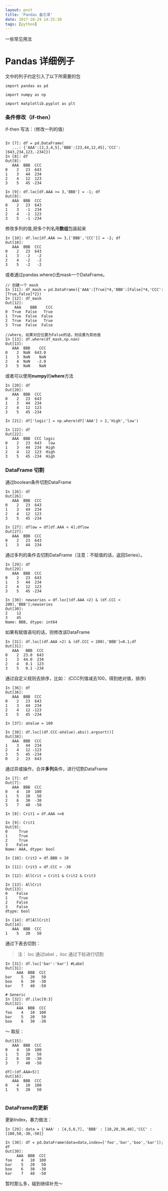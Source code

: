 ```yaml
---
layout: post
title: 'Pandas 备忘录'
date: 2017-10-24 14:25:30
tags: [python]
---
```

一些常见用法


<!-- more -->


# Pandas 详细例子

文中的列子约定引入了以下所需要的包

```
import pandas as pd

import numpy as np

import matplotlib.pyplot as plt
```

### 条件修改（if-then）

if-then 写法：（修改一列的值）

```

In [7]: df = pd.DataFrame(
   ...: {'AAA':[2,3,4,5],'BBB':[23,44,12,45],'CCC':[643,234,123,-234]})
In [8]: df
Out[8]: 
   AAA  BBB  CCC
0    2   23  643
1    3   44  234
2    4   12  123
3    5   45 -234

In [9]: df.loc[df.AAA >= 3,'BBB'] = -1; df
Out[9]: 
   AAA  BBB  CCC
0    2   23  643
1    3   -1  234
2    4   -1  123
3    5   -1 -234
```

修改多列的值,把多个列名用**数组**包装起来

```
In [10]: df.loc[df.AAA >= 3,['BBB','CCC']] = -2; df
Out[10]: 
   AAA  BBB  CCC
0    2   23  643
1    3   -2   -2
2    4   -2   -2
3    5   -2   -2
```

或者通过pandas.where()去mask一个DataFrame。

```
// 创建一个 mask
In [11]: df_mask = pd.DataFrame({'AAA':[True]*4,'BBB':[False]*4,'CCC':[True,False]*2})
In [12]: df_mask
Out[12]: 
    AAA    BBB    CCC
0  True  False   True
1  True  False  False
2  True  False   True
3  True  False  False

//where, 如果对应位置为False的话，则设置为其他值
In [13]: df.where(df_mask,np.nan)
Out[13]: 
   AAA  BBB    CCC
0    2  NaN  643.0
1    3  NaN    NaN
2    4  NaN   -2.0
3    5  NaN    NaN

```
或者可以使用**numpy**的**where**方法

```
In [20]: df
Out[20]: 
   AAA  BBB  CCC
0    2   23  643
1    3   44  234
2    4   12  123
3    5   45 -234

In [21]: df['logic'] = np.where(df['AAA'] > 2,'High','low')

In [22]: df
Out[22]: 
   AAA  BBB  CCC logic
0    2   23  643   low
1    3   44  234  High
2    4   12  123  High
3    5   45 -234  High
```

### DataFrame 切割

通过boolean条件切割DataFrame

```
In [26]: df
Out[26]: 
   AAA  BBB  CCC
0    2   23  643
1    3   44  234
2    4   12  123
3    5   45 -234

In [27]: dflow = df[df.AAA < 4];dflow
Out[27]: 
   AAA  BBB  CCC
0    2   23  643
1    3   44  234
```

通过多列的条件去切割DataFrame（注意：不赋值的话，返回Series）。

```
In [29]: df
Out[29]: 
   AAA  BBB  CCC
0    2   23  643
1    3   44  234
2    4   12  123
3    5   45 -234

In [30]: newseries = df.loc[(df.AAA >2) & (df.CCC < 200),'BBB'];newseries
Out[30]: 
2    12
3    45
Name: BBB, dtype: int64
```

如果有赋值语句的话，则修改该DataFrame

```
In [31]: df.loc[(df.AAA >2) & (df.CCC < 200),'BBB']=0.1;df
Out[31]: 
   AAA   BBB  CCC
0    2  23.0  643
1    3  44.0  234
2    4   0.1  123
3    5   0.1 -234
```

通过自定义规则去排序，比如：
(CCC列值减去100，得到绝对值，排序)

```
In [36]: df
Out[36]: 
   AAA  BBB  CCC
0    2   23  643
1    3   44  234
2    4   12 -123
3    5   45 -234

In [37]: aValue = 100

In [38]: df.loc[(df.CCC-aValue).abs().argsort()]
Out[38]: 
   AAA  BBB  CCC
1    3   44  234
2    4   12 -123
3    5   45 -234
0    2   23  643
```

通过异或操作，合并**多列**条件，进行切割DataFrame
```
In [7]: df
Out[7]: 
   AAA  BBB  CCC
0    4   10  100
1    5   20   50
2    6   30  -30
3    7   40  -50

In [8]: Crit1 = df.AAA <=6

In [9]: Crit1
Out[9]: 
0     True
1     True
2     True
3    False
Name: AAA, dtype: bool

In [10]: Crit2 = df.BBB > 10

In [11]: Crit3 = df.CCC > -30

In [12]: AllCrit = Crit1 & Crit2 & Crit3

In [13]: AllCrit
Out[13]: 
0    False
1     True
2    False
3    False
dtype: bool

In [14]: df[AllCrit]
Out[14]: 
   AAA  BBB  CCC
1    5   20   50
```

通过下表去切割：

> 注： loc 通过label ，iloc 通过下标进行切割

```
In [31]: df.loc['bar':'kar'] #Label
Out[31]: 
     AAA  BBB  CCC
bar    5   20   50
boo    6   30  -30
kar    7   40  -50

# Generic
In [32]: df.iloc[0:3]
Out[32]: 
     AAA  BBB  CCC
foo    4   10  100
bar    5   20   50
boo    6   30  -30
```

～ 取反：

```
Out[15]: 
   AAA  BBB  CCC
0    4   10  100
1    5   20   50
2    6   30  -30
3    7   40  -50

df[~(df.AAA>5)]
Out[16]: 
   AAA  BBB  CCC
0    4   10  100
1    5   20   50


```



### DataFrame的更新

更新Index，暴力做法：

```
In [29]: data = {'AAA' : [4,5,6,7], 'BBB' : [10,20,30,40],'CCC' : [100,50,-30,-50]}

In [30]: df = pd.DataFrame(data=data,index=['foo','bar','boo','kar']); df
Out[30]: 
     AAA  BBB  CCC
foo    4   10  100
bar    5   20   50
boo    6   30  -30
kar    7   40  -50

```

暂时那么多，碰到继续补充～



